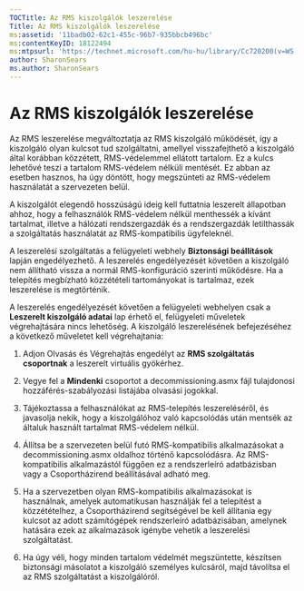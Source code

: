 ```yaml
---
TOCTitle: Az RMS kiszolgálók leszerelése
Title: Az RMS kiszolgálók leszerelése
ms:assetid: '11badb02-62c1-455c-96b7-935bbcb496bc'
ms:contentKeyID: 18122494
ms:mtpsurl: 'https://technet.microsoft.com/hu-hu/library/Cc720200(v=WS.10)'
author: SharonSears
ms.author: SharonSears
---
```


Az RMS kiszolgálók leszerelése
==============================

Az RMS leszerelése megváltoztatja az RMS kiszolgáló működését, így a kiszolgáló olyan kulcsot tud szolgáltatni, amellyel visszafejthető a kiszolgáló által korábban közzétett, RMS-védelemmel ellátott tartalom. Ez a kulcs lehetővé teszi a tartalom RMS-védelem nélküli mentését. Ez abban az esetben hasznos, ha úgy döntött, hogy megszünteti az RMS-védelem használatát a szervezeten belül.

A kiszolgálót elegendő hosszúságú ideig kell futtatnia leszerelt állapotban ahhoz, hogy a felhasználók RMS-védelem nélkül menthessék a kívánt tartalmat, illetve a hálózati rendszergazdák és a rendszergazdák letilthassák a szolgáltatás használatát az RMS-kompatibilis ügyfeleknél.

A leszerelési szolgáltatás a felügyeleti webhely **Biztonsági beállítások** lapján engedélyezhető. A leszerelés engedélyezését követően a kiszolgáló nem állítható vissza a normál RMS-konfiguráció szerinti működésre. Ha a telepítés megbízható közzétételi tartományokat is tartalmaz, ezek leszerelése is megtörténik.

A leszerelés engedélyezését követően a felügyeleti webhelyen csak a **Leszerelt kiszolgáló adatai** lap érhető el, felügyeleti műveletek végrehajtására nincs lehetőség. A kiszolgáló leszerelésének befejezéséhez a következő műveletet kell végrehajtania:

1.  Adjon Olvasás és Végrehajtás engedélyt az **RMS szolgáltatás csoportnak** a leszerelt virtuális gyökérhez.

2.  Vegye fel a **Mindenki** csoportot a decommissioning.asmx fájl tulajdonosi hozzáférés-szabályozási listájába olvasási jogokkal.

3.  Tájékoztassa a felhasználókat az RMS-telepítés leszereléséről, és javasolja nekik, hogy a kiszolgálóhoz való kapcsolódás után mentsék az általuk használt tartalmat RMS-védelem nélkül.

4.  Állítsa be a szervezeten belül futó RMS-kompatibilis alkalmazásokat a decommissioning.asmx oldalhoz történő kapcsolódásra. Az RMS-kompatibilis alkalmazástól függően ez a rendszerleíró adatbázisban vagy a Csoportházirend beállításával adható meg.

5.  Ha a szervezetben olyan RMS-kompatibilis alkalmazásokat is használnak, amelyek automatikusan használják fel a telepítést a közzétételhez, a Csoportházirend segítségével be kell állítania egy kulcsot az adott számítógépek rendszerleíró adatbázisában, amelynek hatására ezek az alkalmazások igénybe vehetik a leszerelési szolgáltatást.

6.  Ha úgy véli, hogy minden tartalom védelmét megszüntette, készítsen biztonsági másolatot a kiszolgáló személyes kulcsáról, majd távolítsa el az RMS szolgáltatást a kiszolgálóról.